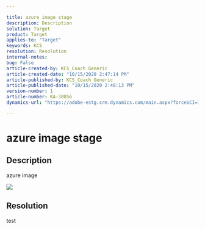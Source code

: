 ```yaml
---

title: azure image stage  
description: Description  
solution: Target  
product: Target  
applies-to: "Target"  
keywords: KCS  
resolution: Resolution  
internal-notes:   
bug: False  
article-created-by: KCS_Coach Generic  
article-created-date: "10/15/2020 2:47:14 PM"  
article-published-by: KCS_Coach Generic  
article-published-date: "10/15/2020 2:48:13 PM"  
version-number: 1  
article-number: KA-30856  
dynamics-url: "https://adobe-estg.crm.dynamics.com/main.aspx?forceUCI=1&pagetype=entityrecord&etn=knowledgearticle&id=17906f4a-f50e-eb11-a813-000d3a35ed4e"

---
```


# azure image stage

## Description

azure image

![](/api/data/v9.0/msdyn_knowledgearticleimages%28af4a866e-f50e-eb11-a813-000d3a35ed4e%29/msdyn_blobfile/$value)

## Resolution

test
